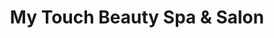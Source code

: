 ---
title: "My Touch Beauty Spa & Salon"
url: /toronto/my-touch-beauty-spa-und-salon/
shop: Friseur
---